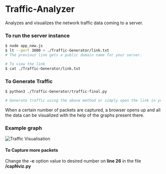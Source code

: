 # Traffic-Analyzer
Analyzes and visualizes the network traffic data coming to a server. 

### To run the server instance
``` sh
$ node app_new.js
$ lt --port 3000 > ./Traffic-Generator/link.txt
# The previous line gets a public domain name for your server.

# To view the link
$ cat ./Traffic-Generator/link.txt
```

### To Generate Traffic
``` sh
$ python3 ./Traffic-Generator/traffic-final.py

# Generate traffic using the above method or simply open the link in your browser.
```

When a certain number of packets are captured, a browser opens up and all the data can be visualized with the help of the graphs present there.

### Example graph

![Traffic Visualisation](https://github.com/Darknight745/Traffic-Analyzer/master/newplot.png?raw=true)

#### To Capture more packets

Change the **-c** option value to desired number on **line 26** in the file **/capNviz.py**
